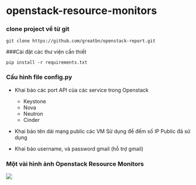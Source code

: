 # openstack-resource-monitors

### clone project về từ git

`git clone https://github.com/greatbn/openstack-report.git`

###Cài đặt các thư viện cần thiết

`pip install -r requirements.txt`

### Cấu hình file config.py

- Khai báo các port API của các service trong Openstack
    - Keystone
    - Nova
    - Neutron
    - Cinder

- Khai báo tên dải mạng public các VM Sử dụng để đếm số IP Public đã sử dụng

- Khai báo username, và password gmail (hỗ trợ gmail)


### Một vài hình ảnh Openstack Resource Monitors 

<img src="http://i.imgur.com/CCr0lQX.png">
